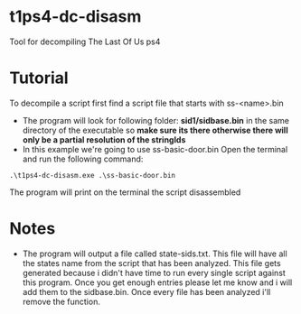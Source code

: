 # t1ps4-dc-disasm
Tool for decompiling The Last Of Us ps4

# Tutorial
To decompile a script first find a script file that starts with ss-\<name>.bin
- The program will look for following folder: **sid1/sidbase.bin** in the same directory of the executable so **make sure its there otherwise there will only be a partial resolution of the stringIds**
- In this example we\'re going to use ss-basic-door.bin
Open the terminal and run the following command:
```
.\t1ps4-dc-disasm.exe .\ss-basic-door.bin
```
The program will print on the terminal the script disassembled

# Notes
- The program will output a file called state-sids.txt. This file will have all the states name from the script that has been analyzed. This file gets generated because i didn't have time to run every single script against this program. Once you get enough entries please let me know and i will add them to the sidbase.bin. Once every file has been analyzed i\'ll remove the function.